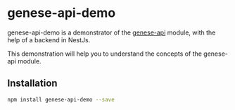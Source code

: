# genese-api-demo

 genese-api-demo is a demonstrator of the [genese-api](https://www.npmjs.com/package/genese-api) module, with the help of a backend in NestJs.
 
 This demonstration will help you to understand the concepts of the genese-api module.
 ## Installation

```sh
npm install genese-api-demo --save
```
